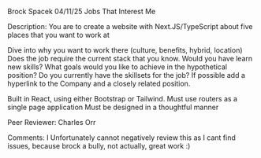 Brock Spacek 
04/11/25
Jobs That Interest Me

Description: You are to create a website with Next.JS/TypeScript about five places that you want to work at

Dive into why you want to work there (culture, benefits, hybrid, location)
Does the job require the current stack that you know. Would you have learn new skills?
What goals would you like to achieve in the hypothetical position?
Do you currently have the skillsets for the job?
If possible add a hyperlink to the Company and a closely related position.

Built in React, using either Bootstrap or Tailwind. Must use routers as a single page application
Must be designed in a thoughtful manner

Peer Reviewer: Charles Orr

Comments: I Unfortunately cannot negatively review this as I cant find issues, because brock a bully, not actually, great work :)